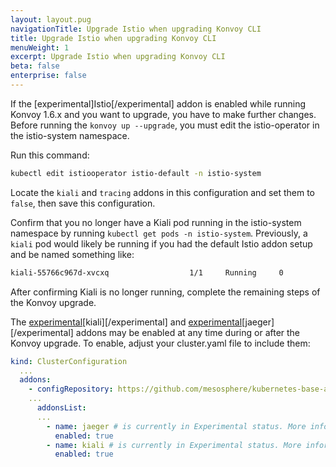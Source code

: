 ```yaml
---
layout: layout.pug
navigationTitle: Upgrade Istio when upgrading Konvoy CLI
title: Upgrade Istio when upgrading Konvoy CLI
menuWeight: 1
excerpt: Upgrade Istio when upgrading Konvoy CLI
beta: false
enterprise: false
---
```


If the [experimental]Istio[/experimental] addon is enabled while running Konvoy 1.6.x and you want to upgrade, you have to make further changes. Before running the `konvoy up --upgrade`, you must edit the istio-operator in the istio-system namespace.

Run this command:

```bash
kubectl edit istiooperator istio-default -n istio-system
```

Locate the `kiali` and `tracing` addons in this configuration and set them to `false`, then save this configuration.

Confirm that you no longer have a Kiali pod running in the istio-system namespace by running `kubectl get pods -n istio-system`. Previously, a `kiali` pod would likely be running if you had the default Istio addon setup and be named something like:

```bash
kiali-55766c967d-xvcxq                  1/1     Running     0          61m
```

After confirming Kiali is no longer running, complete the remaining steps of the Konvoy upgrade.

The [experimental][Kiali][kiali][/experimental] and [experimental][Jaeger][jaeger][/experimental] addons may be enabled at any time during or after the Konvoy upgrade. To enable, adjust your cluster.yaml file to include them:

```yaml
kind: ClusterConfiguration
  ...
  addons:
    - configRepository: https://github.com/mesosphere/kubernetes-base-addons
    ...
      addonsList:
      ...
        - name: jaeger # is currently in Experimental status. More information: https://docs.d2iq.com/dkp/konvoy/latest/version-policy/#experimental-status
          enabled: true
        - name: kiali # is currently in Experimental status. More information: https://docs.d2iq.com/dkp/konvoy/latest/version-policy/#experimental-status
          enabled: true
```

[jaeger]: https://www.jaegertracing.io/
[kiali]: https://kiali.io/
